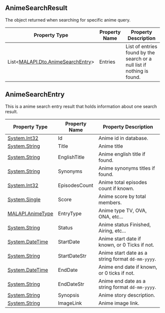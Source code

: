 ## AnimeSearchResult
The object returned when searching for specific anime query.

| Property Type | Property Name | Property Description |
| ------------- | ------------- | -------------------- |
| List<[MALAPI.Dto.AnimeSearchEntry]> | Entries | List of entries found by the search or a null list if nothing is found.|

## AnimeSearchEntry
This is a anime search entry result that holds information about one search result.

| Property Type | Property Name | Property Description |
| ------------- | ------------- | -------------------- |
| [System.Int32] | Id | Anime id in database. |
| [System.String] | Title | Anime title |
| [System.String] | EnglishTitle |  Anime english title if found. |
| [System.String] | Synonyms | Anime synonyms titles if found. |
| [System.Int32] | EpisodesCount | Anime total episodes count if known. |
| [System.Single] | Score | Anime score by total members. |
| [MALAPI.AnimeType] | EntryType | Anime type TV, OVA, ONA, etc... |
| [System.String] | Status | Anime status Finished, Airing, etc... |
| [System.DateTime] | StartDate | Anime start date if known, or 0 Ticks if not. |
| [System.String] | StartDateStr | Anime start date as a string format `dd-mm-yyyy`. |
| [System.DateTime] | EndDate | Anime end date if known, or 0 ticks if not. |
| [System.String] | EndDateStr | Anime end date as a string format `dd-mm-yyyy`. |
| [System.String] | Synopsis | Anime story description. |
| [System.String] | ImageLink | Anime image link. |

[MALAPI.Dto.AnimeSearchEntry]: <#animesearchentry>
[System.String]: <https://msdn.microsoft.com/en-us/library/system.string(v=vs.110).aspx>
[System.Int32]: <https://msdn.microsoft.com/en-us/library/system.int32(v=vs.80).aspx>
[System.DateTime]: <https://msdn.microsoft.com/en-us/library/system.datetime(v=vs.110).aspx>
[MALAPI.AnimeType]: <https://github.com/i3dprogrammer/myanimelistAPI-wrapper/blob/master/docs/Enumerations.md#animetype>
[System.Single]: <https://msdn.microsoft.com/en-us/library/system.single(v=vs.80).aspx>
